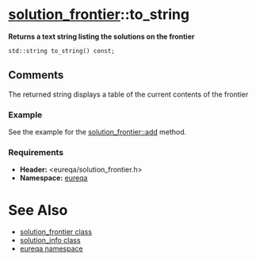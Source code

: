 # [solution\_frontier](doc_solution_frontier.md)::to\_string #

**Returns a text string listing the solutions on the frontier**

```
std::string to_string() const;
```

## Comments ##
The returned string displays a table of the current contents of the frontier

### Example ###
See the example for the [solution\_frontier::add](doc_solution_frontier_add.md) method.

### Requirements ###
  * **Header:** <eureqa/solution\_frontier.h>
  * **Namespace:** [eureqa](doc_intro.md)

# See Also #
  * [solution\_frontier class](doc_solution_frontier.md)
  * [solution\_info class](doc_solution_info.md)
  * [eureqa namespace](doc_intro.md)